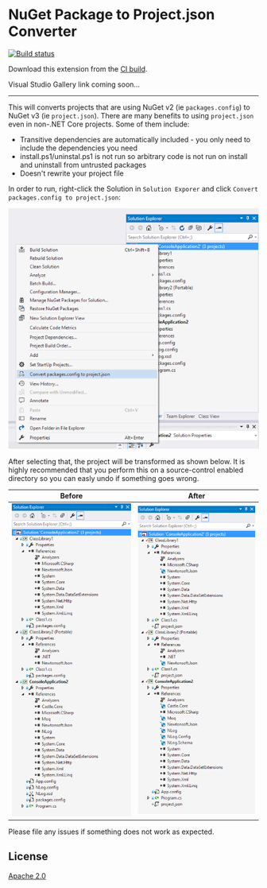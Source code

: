 # NuGet Package to Project.json Converter

<!-- Replace this badge with your own-->
[![Build status](https://ci.appveyor.com/api/projects/status/q1mkuttpcf3a3c03?svg=true)](https://ci.appveyor.com/project/twsouthwick/nugetpackageconfigconverter)

<!-- Update the VS Gallery link after you upload the VSIX-->
<!-- Download this extension from the [VS Gallery](https://visualstudiogallery.msdn.microsoft.com/[GuidFromGallery]) -->
Download this extension from the [CI build](http://vsixgallery.com/extension/NuGetPackageConfigConverter.Taylor%20Southwick.dd0141da-d26f-4013-8b78-72723a313486/).

Visual Studio Gallery link coming soon...

---------------------------------------

This will converts projects that are using NuGet v2 (ie `packages.config`) to NuGet v3 (ie `project.json`). There are many benefits
to using `project.json` even in non-.NET Core projects. Some of them include:

- Transitive dependencies are automatically included - you only need to include the dependencies you need
- install.ps1/uninstal.ps1 is not run so arbitrary code is not run on install and uninstall from untrusted packages
- Doesn't rewrite your project file

In order to run, right-click the Solution in `Solution Exporer` and click `Convert packages.config to project.json`: 

![Invocation](docs/assets/readme/invoke.png)

After selecting that, the project will be transformed as shown below. It is highly recommended that you perform this on a source-control enabled
directory so you can easly undo if something goes wrong.

|  Before                                   | After                                   |
|-------------------------------------------|-----------------------------------------|
| ![Before](docs/assets/readme/before.png) | ![After](docs/assets/readme/after.png) |

Please file any issues if something does not work as expected.

## License
[Apache 2.0](LICENSE)